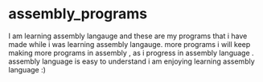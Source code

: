 # assembly_programs

I am learning assembly langauge and these are my programs that i have made while i was learning assembly langauge. more programs i will
keep making more programs in assembly , as i progress in assembly language . assembly language is easy to understand i am enjoying learning assembly language :) 



